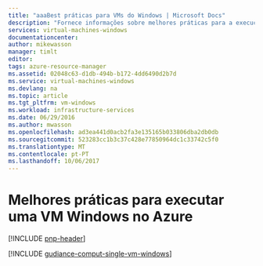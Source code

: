 ```yaml
---
title: "aaaBest práticas para VMs do Windows | Microsoft Docs"
description: "Fornece informações sobre melhores práticas para a execução de máquinas virtuais do Windows no Azure."
services: virtual-machines-windows
documentationcenter: 
author: mikewasson
manager: timlt
editor: 
tags: azure-resource-manager
ms.assetid: 02048c63-d1db-494b-b172-4dd6490d2b7d
ms.service: virtual-machines-windows
ms.devlang: na
ms.topic: article
ms.tgt_pltfrm: vm-windows
ms.workload: infrastructure-services
ms.date: 06/29/2016
ms.author: mwasson
ms.openlocfilehash: ad3ea441d0acb2fa3e135165b033806dba2db0db
ms.sourcegitcommit: 523283cc1b3c37c428e77850964dc1c33742c5f0
ms.translationtype: MT
ms.contentlocale: pt-PT
ms.lasthandoff: 10/06/2017
---
```

# <a name="best-practices-for-running-a-windows-vm-on-azure"></a>Melhores práticas para executar uma VM Windows no Azure
[!INCLUDE [pnp-header](../../../includes/guidance-pnp-header-include.md)]

[!INCLUDE [gudiance-comput-single-vm-windows](../../../includes/guidance-compute-single-vm-windows.md)]

